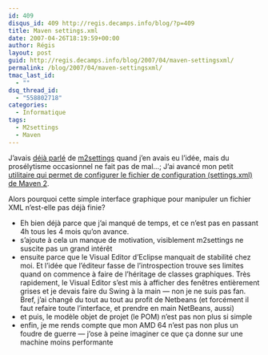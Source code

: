 ```yaml
---
id: 409
disqus_id: 409 http://regis.decamps.info/blog/?p=409
title: Maven settings.xml
date: 2007-04-26T18:19:59+00:00
author: Régis
layout: post
guid: http://regis.decamps.info/blog/2007/04/maven-settingsxml/
permalink: /blog/2007/04/maven-settingsxml/
tmac_last_id:
  - ""
dsq_thread_id:
  - "558802718"
categories:
  - Informatique
tags:
  - M2settings
  - Maven
---
```

J’avais [déjà parlé](http://regis.decamps.info/blog/2006/10/maven-est-formidable/) de [m2settings](http://code.google.com/p/m2settings/) quand j’en avais eu l’idée, mais du prosélytisme occasionnel ne fait pas de mal…; J’ai avancé mon petit [utilitaire qui permet de configurer le fichier de configuration (settings.xml) de Maven 2](http://code.google.com/p/m2settings/).

Alors pourquoi cette simple interface graphique pour manipuler un fichier XML n’est-elle pas déjà finie?

  * Eh bien déjà parce que j’ai manqué de temps, et ce n’est pas en passant 4h tous les 4 mois qu’on avance.
  * s’ajoute à cela un manque de motivation, visiblement m2settings ne suscite pas un grand intérêt
  * ensuite parce que le Visual Editor d’Eclipse manquait de stabilité chez moi. Et l’idée que l’éditeur fasse de l’introspection trouve ses limites quand on commence à faire de l’héritage de classes graphiques. Très rapidement, le Visual Editor s’est mis à afficher des fenêtres entièrement grises et je devais faire du Swing à la main &#8212; non je ne suis pas fan. Bref, j’ai changé du tout au tout au profit de Netbeans (et forcément il faut refaire toute l’interface, et prendre en main NetBeans, aussi)
  * et puis, le modèle objet de projet (le POM) n’est pas non plus si simple
  * enfin, je me rends compte que mon AMD 64 n’est pas non plus un foudre de guerre &#8212; j’ose à peine imaginer ce que ça donne sur une machine moins performante
